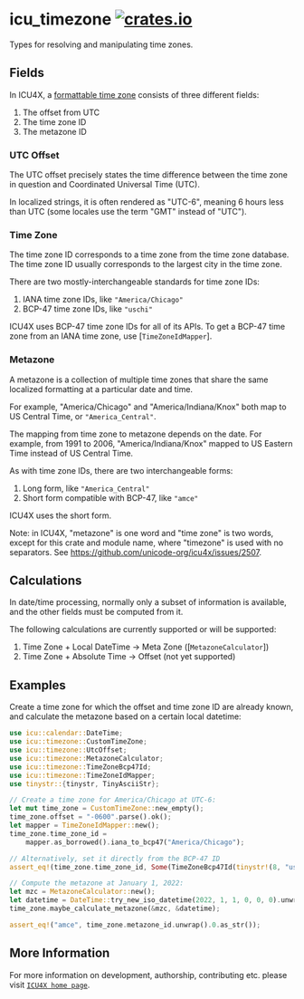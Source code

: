 # icu_timezone [![crates.io](https://img.shields.io/crates/v/icu_timezone)](https://crates.io/crates/icu_timezone)

<!-- cargo-rdme start -->

Types for resolving and manipulating time zones.

## Fields

In ICU4X, a [formattable time zone](CustomTimeZone) consists of three different fields:

1. The offset from UTC
2. The time zone ID
3. The metazone ID

### UTC Offset

The UTC offset precisely states the time difference between the time zone in question and
Coordinated Universal Time (UTC).

In localized strings, it is often rendered as "UTC-6", meaning 6 hours less than UTC (some locales
use the term "GMT" instead of "UTC").

### Time Zone

The time zone ID corresponds to a time zone from the time zone database. The time zone ID
usually corresponds to the largest city in the time zone.

There are two mostly-interchangeable standards for time zone IDs:

1. IANA time zone IDs, like `"America/Chicago"`
2. BCP-47 time zone IDs, like `"uschi"`

ICU4X uses BCP-47 time zone IDs for all of its APIs. To get a BCP-47 time zone from an
IANA time zone, use [`TimeZoneIdMapper`].

### Metazone

A metazone is a collection of multiple time zones that share the same localized formatting
at a particular date and time.

For example, "America/Chicago" and "America/Indiana/Knox" both map to US Central Time, or
`"America_Central"`.

The mapping from time zone to metazone depends on the date. For example, from 1991 to 2006,
"America/Indiana/Knox" mapped to US Eastern Time instead of US Central Time.

As with time zone IDs, there are two interchangeable forms:

1. Long form, like `"America_Central"`
2. Short form compatible with BCP-47, like `"amce"`

ICU4X uses the short form.

Note: in ICU4X, "metazone" is one word and "time zone" is two words, except for this crate
and module name, where "timezone" is used with no separators. See
<https://github.com/unicode-org/icu4x/issues/2507>.

## Calculations

In date/time processing, normally only a subset of information is available, and the other
fields must be computed from it.

The following calculations are currently supported or will be supported:

1. Time Zone + Local DateTime → Meta Zone ([`MetazoneCalculator`])
2. Time Zone + Absolute Time → Offset (not yet supported)

## Examples

Create a time zone for which the offset and time zone ID are already known, and calculate
the metazone based on a certain local datetime:

```rust
use icu::calendar::DateTime;
use icu::timezone::CustomTimeZone;
use icu::timezone::UtcOffset;
use icu::timezone::MetazoneCalculator;
use icu::timezone::TimeZoneBcp47Id;
use icu::timezone::TimeZoneIdMapper;
use tinystr::{tinystr, TinyAsciiStr};

// Create a time zone for America/Chicago at UTC-6:
let mut time_zone = CustomTimeZone::new_empty();
time_zone.offset = "-0600".parse().ok();
let mapper = TimeZoneIdMapper::new();
time_zone.time_zone_id =
    mapper.as_borrowed().iana_to_bcp47("America/Chicago");

// Alternatively, set it directly from the BCP-47 ID
assert_eq!(time_zone.time_zone_id, Some(TimeZoneBcp47Id(tinystr!(8, "uschi"))));

// Compute the metazone at January 1, 2022:
let mzc = MetazoneCalculator::new();
let datetime = DateTime::try_new_iso_datetime(2022, 1, 1, 0, 0, 0).unwrap();
time_zone.maybe_calculate_metazone(&mzc, &datetime);

assert_eq!("amce", time_zone.metazone_id.unwrap().0.as_str());
```

<!-- cargo-rdme end -->

## More Information

For more information on development, authorship, contributing etc. please visit [`ICU4X home page`](https://github.com/unicode-org/icu4x).

